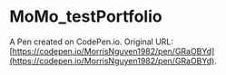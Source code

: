 # MoMo_testPortfolio

A Pen created on CodePen.io. Original URL: [https://codepen.io/MorrisNguyen1982/pen/GRaOBYd](https://codepen.io/MorrisNguyen1982/pen/GRaOBYd).

